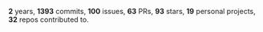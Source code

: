 **2** years, **1393** commits, **100** issues, **63** PRs, **93** stars, **19** personal projects, **32** repos contributed to.
